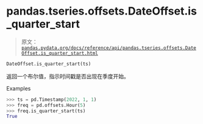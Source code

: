 # pandas.tseries.offsets.DateOffset.is_quarter_start

> 原文：[`pandas.pydata.org/docs/reference/api/pandas.tseries.offsets.DateOffset.is_quarter_start.html`](https://pandas.pydata.org/docs/reference/api/pandas.tseries.offsets.DateOffset.is_quarter_start.html)

```py
DateOffset.is_quarter_start(ts)
```

返回一个布尔值，指示时间戳是否出现在季度开始。

Examples

```py
>>> ts = pd.Timestamp(2022, 1, 1)
>>> freq = pd.offsets.Hour(5)
>>> freq.is_quarter_start(ts)
True 
```
